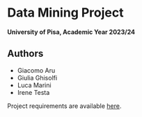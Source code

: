 # Data Mining Project

**University of Pisa, Academic Year 2023/24**

## Authors
- Giacomo Aru
- Giulia Ghisolfi
- Luca Marini
- Irene Testa

Project requirements are available [here](http://didawiki.di.unipi.it/lib/exe/fetch.php/magistraleinformatica/dmi/project_description_dm23-pub-complete.pdf).
